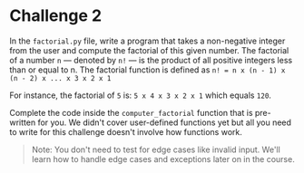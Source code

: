 # Challenge 2

In the `factorial.py` file, write a program that takes a non-negative integer from the user and compute the factorial of this given number. The factorial of a number `n` — denoted by `n!` — is the product of all positive integers less than or equal to n. The factorial function is defined as `n! = n x (n - 1) x (n - 2) x ... x 3 x 2 x 1`

For instance, the factorial of `5` is: `5 x 4 x 3 x 2 x 1` which equals `120`.

Complete the code inside the `computer_factorial` function that is pre-written for you. We didn't cover user-defined functions yet but all you need to write for this challenge doesn't involve how functions work.

> Note: You don't need to test for edge cases like invalid input. We'll learn how to handle edge cases and exceptions later on in the course.